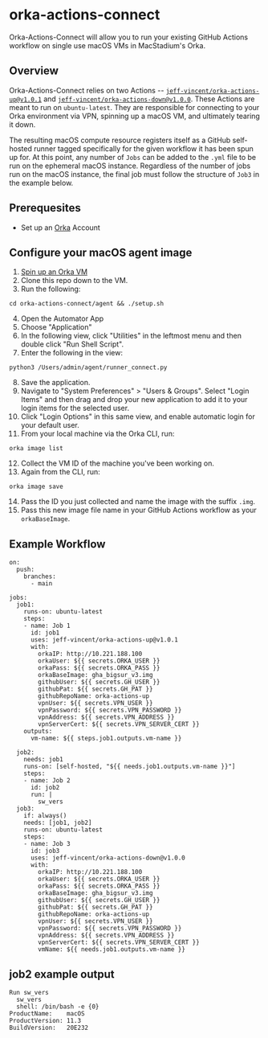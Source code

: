# orka-actions-connect

Orka-Actions-Connect will allow you to run your existing GitHub Actions workflow on single use macOS VMs in MacStadium's Orka. 

## Overview
Orka-Actions-Connect relies on two Actions -- [`jeff-vincent/orka-actions-up@v1.0.1`](https://github.com/marketplace/actions/orka-actions-up) and [`jeff-vincent/orka-actions-down@v1.0.0`](https://github.com/marketplace/actions/orka-actions-down). These Actions are meant to run on `ubuntu-latest`. They are responsible for connecting to your Orka environment via VPN, spinning up a macOS VM, and ultimately tearing it down.

The resulting macOS compute resource registers itself as a GitHub self-hosted runner tagged specifically for the given workflow it has been spun up for. At this point, any number of `Jobs` can be added to the `.yml` file to be run on the ephemeral macOS instance. Regardless of the number of jobs run on the macOS instance, the final job must follow the structure of `Job3` in the example below.


## Prerequesites

- Set up an [Orka](https://orkadocs.macstadium.com/docs) Account

## Configure your macOS agent image

1. [Spin up an Orka VM](https://orkadocs.macstadium.com/docs/quick-start#5-create-and-deploy-your-first-vm-instance)
2. Clone this repo down to the VM. 
3. Run the following:
```
cd orka-actions-connect/agent && ./setup.sh
```
4. Open the Automator App
5. Choose "Application"
6. In the following view, click "Utilities" in the leftmost menu and then double click "Run Shell Script".
7. Enter the following in the view:
```
python3 /Users/admin/agent/runner_connect.py
```
8. Save the application. 
9. Navigate to "System Preferences" > "Users & Groups". Select "Login Items" and then drag and drop your new application to add it to your login items for the selected user.
10. Click "Login Options" in this same view, and enable automatic login for your default user.
11. From your local machine via the Orka CLI, run:
```
orka image list
```
12. Collect the VM ID of the machine you've been working on.
13. Again from the CLI, run:
```
orka image save
```
14. Pass the ID you just collected and name the image with the suffix `.img`.
15. Pass this new image file name in your GitHub Actions workflow as your `orkaBaseImage`. 

## Example Workflow

```
on:
  push:
    branches:
      - main

jobs:
  job1:
    runs-on: ubuntu-latest
    steps:
    - name: Job 1
      id: job1
      uses: jeff-vincent/orka-actions-up@v1.0.1
      with:
        orkaIP: http://10.221.188.100
        orkaUser: ${{ secrets.ORKA_USER }}
        orkaPass: ${{ secrets.ORKA_PASS }}
        orkaBaseImage: gha_bigsur_v3.img
        githubUser: ${{ secrets.GH_USER }}
        githubPat: ${{ secrets.GH_PAT }}
        githubRepoName: orka-actions-up
        vpnUser: ${{ secrets.VPN_USER }}
        vpnPassword: ${{ secrets.VPN_PASSWORD }}
        vpnAddress: ${{ secrets.VPN_ADDRESS }}
        vpnServerCert: ${{ secrets.VPN_SERVER_CERT }}
    outputs:
      vm-name: ${{ steps.job1.outputs.vm-name }}
         
  job2:
    needs: job1
    runs-on: [self-hosted, "${{ needs.job1.outputs.vm-name }}"]
    steps:
    - name: Job 2
      id: job2
      run: |
        sw_vers
  job3:
    if: always()
    needs: [job1, job2]
    runs-on: ubuntu-latest
    steps:
    - name: Job 3
      id: job3
      uses: jeff-vincent/orka-actions-down@v1.0.0
      with:
        orkaIP: http://10.221.188.100
        orkaUser: ${{ secrets.ORKA_USER }}
        orkaPass: ${{ secrets.ORKA_PASS }}
        orkaBaseImage: gha_bigsur_v3.img
        githubUser: ${{ secrets.GH_USER }}
        githubPat: ${{ secrets.GH_PAT }}
        githubRepoName: orka-actions-up
        vpnUser: ${{ secrets.VPN_USER }}
        vpnPassword: ${{ secrets.VPN_PASSWORD }}
        vpnAddress: ${{ secrets.VPN_ADDRESS }}
        vpnServerCert: ${{ secrets.VPN_SERVER_CERT }}
        vmName: ${{ needs.job1.outputs.vm-name }}
```

## job2 example output

```
Run sw_vers
  sw_vers
  shell: /bin/bash -e {0}
ProductName:	macOS
ProductVersion:	11.3
BuildVersion:	20E232
```
